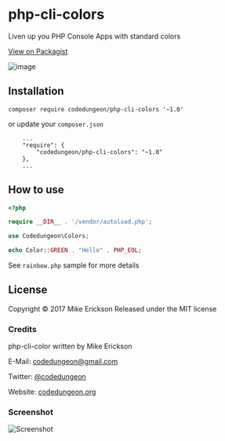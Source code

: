 # php-cli-colors

Liven up you PHP Console Apps with standard colors

[View on Packagist](https://packagist.org/packages/codedungeon/php-cli-colors)


![image](https://github.com/mikeerickson/php-cli-color/blob/master/resources/example.png)

## Installation

`composer require codedungeon/php-cli-colors '~1.0'`

or update your `composer.json`

```
    ...
    "require": {
        "codedungeon/php-cli-colors": "~1.0"
    },
    ... 
```


## How to use

```php
<?php

require __DIR__ . '/vendor/autoload.php';

use Codedungeon\Colors;

echo Color::GREEN . "Hello" . PHP_EOL;

```

See `rainbow.php` sample for more details

## License

Copyright &copy; 2017 Mike Erickson
Released under the MIT license


### Credits

php-cli-color written by Mike Erickson

E-Mail: [codedungeon@gmail.com](mailto:codedungeon@gmail.com)

Twitter: [@codedungeon](http://twitter.com/codedungeon)

Website: [codedungeon.org](http://codedungeon.org)


### Screenshot

![Screenshot](https://github.com/mikeerickson/php-cli-color/blob/master/resources/example.png)

